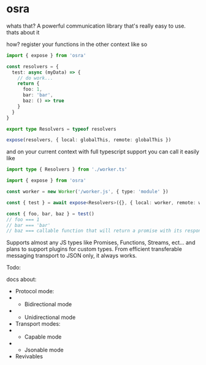 # osra
whats that? A powerful communication library that's really easy to use.
thats about it

how?
register your functions in the other context like so
```ts
import { expose } from 'osra'

const resolvers = {
  test: async (myData) => {
    // do work...
    return {
      foo: 1,
      bar: 'bar',
      baz: () => true
    }
  }
}

export type Resolvers = typeof resolvers

expose(resolvers, { local: globalThis, remote: globalThis })
```

and on your current context with full typescript support you can call it easily like
```ts
import type { Resolvers } from './worker.ts'

import { expose } from 'osra'

const worker = new Worker('/worker.js', { type: 'module' })

const { test } = await expose<Resolvers>({}, { local: worker, remote: worker })

const { foo, bar, baz } = test()
// foo === 1
// bar === 'bar'
// baz === callable function that will return a promise with its response
```

Supports almost any JS types like Promises, Functions, Streams, ect... and plans to support plugins for custom types.
From efficient transferable messaging transport to JSON only, it always works.

Todo:

docs about:

* Protocol mode:
* - Bidirectional mode
* - Unidirectional mode
* Transport modes:
* - Capable mode
* - Jsonable mode
* Revivables
